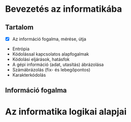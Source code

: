 # Bevezetés az informatikába

## Tartalom
- [x] Az információ fogalma, mérése, útja
- Entrópia
- Kódolással kapcsolatos alapfogalmak
- Kódolási eljárások, hatásfok
- A gépi információ (adat, utasítás) ábrázolása
- Számábrázolás (fix- és lebegőpontos)
- Karakterkódolás

## Információ fogalma

# Az informatika logikai alapjai